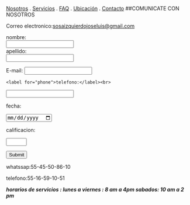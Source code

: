 [Nosotros](./nosotros.md) . [Servicios](./servicios.md) . [FAQ](FAQ.md) . [Ubicación](ubicacion.md) . [Contacto](./contacto.md)
##COMUNICATE CON NOSOTROS 

Correo electronico:sosaizquierdojoseluis@gmail.com

<form action="https://formspree.io/f/myyopqnp" method="post">
  <label for="fname"> nombre:</label><br>
  <input type="text" id="fname" name="nombre"><br>
  <label for="lname">apellido:</label><br>
  <input type="text" id="lname" name="apellido"><br>


E-mail: <input type="text"><br>
  
    <label for="phone">telefono:</label><br>

  <input type="telefono" id="phone" name="phone" pattern="[0-9]{2}-[0-9]{2}-[0-9]{2}-[0-9]{2}-[0-9]{2}"><br>

         
         
   <label for="fecha">fecha:</label><br>

  <input type="date" id="dia" name="mes"><br>
  
  <label for="calificacion">calificacion:</label><br>

  <input type="number" id="quantity" name="quantity" min="1" max="10"><br>

<input type="submit"><br>
  
</form>



whatssap:55-45-50-86-10

telefono:55-16-59-10-51

___horarios de servicios : lunes a viernes : 8 am a 4pm sabados: 10 am a 2 pm___
